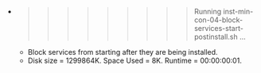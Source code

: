 * >>>>>>>>> Running inst-min-con-04-block-services-start-postinstall.sh ...
  * Block services from starting after they are being installed.
  * Disk size = 1299864K. Space Used = 8K. Runtime = 00:00:00:01.
